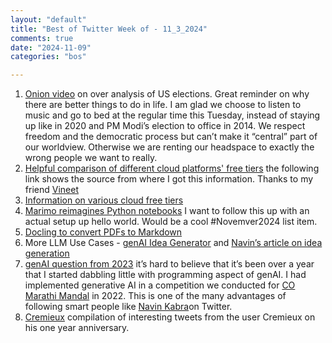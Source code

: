 ```yaml
---
layout: "default"
title: "Best of Twitter Week of - 11_3_2024"
comments: true
date: "2024-11-09"
categories: "bos"

---
```


1. [Onion video](https://x.com/pitdesi/status/1853814397564858584?s=46) on over analysis of US elections. Great reminder on why there are better things to do in life. I am glad we choose to listen to music and go to bed at the regular time this Tuesday, instead of staying up like in 2020 and PM Modi’s election to office in 2014. We respect freedom and the democratic process but can’t make it “central” part of our worldview. Otherwise we are renting our headspace to exactly the wrong people we want to really.
2. [Helpful comparison of different cloud platforms' free tiers](https://alexzhang13.github.io/blog/2024/efficient-dl/) the following link shows the source from where I got this information. Thanks to my friend [Vineet](https://x.com/vjsinsights?s=21)
3. [Information on various cloud free tiers ](https://x.com/vjsinsights/status/1696125481706488286?s=61&t=S6NQsb0gNmgCNuY6X17PNQ)
4. [Marimo reimagines Python notebooks](https://x.com/rohanpaul_ai/status/1853966278433685679?s=61&t=S6NQsb0gNmgCNuY6X17PNQ) I want to follow this up with an actual setup up hello world. Would be a cool #Novemver2024 list item.
5. [Docling to convert PDFs to Markdown](https://x.com/rohanpaul_ai/status/1853963921629261920?s=61&t=S6NQsb0gNmgCNuY6X17PNQ)
6. More LLM Use Cases - [genAI Idea Generator](https://www.reddit.com/r/Nomad/comments/14iifi9/ten_ideas_per_day/) and [Navin’s article on idea generation](https://aiiq.substack.com/p/using-gen-ai-as-an-idea-generator)
7. [genAI question from 2023](https://www.reddit.com/r/LearningML/comments/17y8id7/what_aiml_to_use/?utm_source=share&utm_medium=mweb3x&utm_name=mweb3xcss&utm_term=1&utm_content=share_button) it’s hard to believe that it’s been over a year that I started dabbling little with programming aspect of genAI. I had implemented generative AI in a competition we conducted for [CO Marathi Mandal](https://www.comarathi.org/) in 2022. This is one of the many advantages of following smart people like [Navin Kabra](https://x.com/ngkabra?s=21)on Twitter.
8. [Cremieux](https://x.com/cremieuxrecueil/status/1842024849012605281?s=46) compilation of interesting tweets from the user Cremieux on his one year anniversary.
